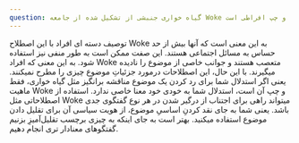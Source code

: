 ```yaml
---
question: گیاه خواری جنبشی از تشکیل شده از جامعه Woke و چپ افراطی است
---
```

توصیف دسته ای افراد با این اصطلاح Woke به این معنی است که آنها بیش از حد حساس به مسائل اجتماعی هستند. این صفت ممکن است به طور منفی نیز استفاده شود. به این معنی که افراد Woke متعصب هستند و جوانب خاصی از موضوع را نادیده میگیرند. با این حال، این اصطلاحات درمورد جزئیاتِ موضوع چیزی را مطرح نمیکنند. یعنی اگر استدلال شما برای رد کردن یک موضوع مناقشه برانگیز مثل گیاه خواری، فقط ماهیت Woke و چپ آن است، استدلال شما به خودی خود معنا خاصی ندارد.
استفاده از اصطلاحاتی مثل Woke میتواند راهی برای اجتناب از درگیر شدن در هر نوع گفتگوی جدی باشد.  یعنی شما به جای نقد کردنِ اساسیِ موضوع، از هویت سیاسی آن برای تقلیل دادن موضوع استفاده میکنید. بهتر است به جای اینکه به چیزی برچسب تقلیل‌آمیزِ بزنیم گفتگوهای معنادار تری انجام دهیم.
